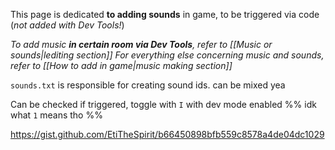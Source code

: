 This page is dedicated **to adding sounds** in game, to be triggered via code (*not added with Dev Tools!*)

*To add music **in certain room via Dev Tools**, refer to [[Music or sounds|lediting section]]*
*For everything else concerning music and sounds, refer to [[How to add in game|music making section]]*

`sounds.txt` is responsible for creating sound ids. can be mixed yea

Can be checked if triggered, toggle with `I` with dev mode enabled
%% idk what `1` means tho %%

https://gist.github.com/EtiTheSpirit/b66450898bfb559c8578a4de04dc1029